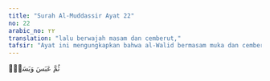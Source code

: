 ```yaml
---
title: "Surah Al-Muddassir Ayat 22"
no: 22
arabic_no: ٢٢
translation: "lalu berwajah masam dan cemberut,"
tafsir: "Ayat ini mengungkapkan bahwa al-Walid bermasam muka dan cemberut karena gagal mencari kelemahan Al-Qur'an, dan tidak tahu lagi apa yang harus diucapkan untuk mencelanya. Hal ini merupakan isyarat bahwa al-Walid dan orang-orang yang ahli seperti dia sebenarnya dalam hati kecilnya telah mengakui kebenaran Nabi Muhammad. Hanya saja sikap keras kepalanya (kufur 'inad) mendorongnya untuk mencaci dan mencela Nabi. Andaikata ia mantap pada keyakinannya akan kebenaran tersebut, tentu dia mendapat yang ia inginkan. Tidak mungkin dia berwajah cemberut yang melambangkan perasaan yang tidak puas."
---
```

ثُمَّ عَبَسَ وَبَسَرَۙ 